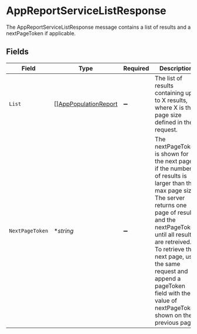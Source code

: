 # AppReportServiceListResponse

 The AppReportServiceListResponse message contains a list of results and a nextPageToken if applicable.



## Fields

| Field                                                                                                                                                                                                                                                                                                                                              | Type                                                                                                                                                                                                                                                                                                                                               | Required                                                                                                                                                                                                                                                                                                                                           | Description                                                                                                                                                                                                                                                                                                                                        |
| -------------------------------------------------------------------------------------------------------------------------------------------------------------------------------------------------------------------------------------------------------------------------------------------------------------------------------------------------- | -------------------------------------------------------------------------------------------------------------------------------------------------------------------------------------------------------------------------------------------------------------------------------------------------------------------------------------------------- | -------------------------------------------------------------------------------------------------------------------------------------------------------------------------------------------------------------------------------------------------------------------------------------------------------------------------------------------------- | -------------------------------------------------------------------------------------------------------------------------------------------------------------------------------------------------------------------------------------------------------------------------------------------------------------------------------------------------- |
| `List`                                                                                                                                                                                                                                                                                                                                             | [][AppPopulationReport](../../models/shared/apppopulationreport.md)                                                                                                                                                                                                                                                                                | :heavy_minus_sign:                                                                                                                                                                                                                                                                                                                                 |  The list of results containing up to X results, where X is the page size defined in the request.<br/>                                                                                                                                                                                                                                             |
| `NextPageToken`                                                                                                                                                                                                                                                                                                                                    | **string*                                                                                                                                                                                                                                                                                                                                          | :heavy_minus_sign:                                                                                                                                                                                                                                                                                                                                 |  The nextPageToken is shown for the next page if the number of results is larger than the max page size.<br/> The server returns one page of results and the nextPageToken until all results are retreived.<br/> To retrieve the next page, use the same request and append a pageToken field with the value of nextPageToken shown on the previous page.<br/> |